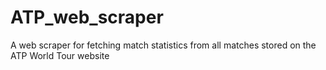 # ATP_web_scraper
A web scraper for fetching match statistics from all matches stored on the ATP World Tour website
